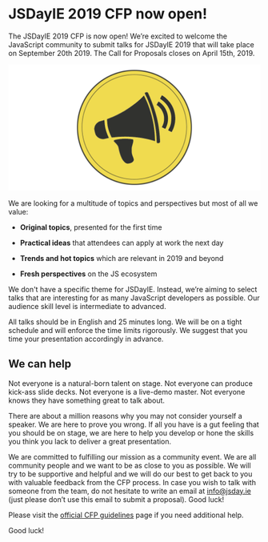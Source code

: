 # JSDayIE 2019 CFP now open!

The JSDayIE 2019 CFP is now open! We’re excited to welcome the JavaScript community to submit talks for JSDayIE 2019 that will take place on September 20th 2019. The Call for Proposals closes on April 15th, 2019.

![](/media/blog/blog_post_2.png)

We are looking for a multitude of topics and perspectives but most of all we value:

- **Original topics**, presented for the first time

- **Practical ideas** that attendees can apply at work the next day

- **Trends and hot topics** which are relevant in 2019 and beyond

- **Fresh perspectives** on the JS ecosystem

We don't have a specific theme for JSDayIE. Instead, we’re aiming to select talks that are interesting for as many JavaScript developers as possible. Our audience skill level is intermediate to advanced.

All talks should be in English and 25 minutes long. We will be on a tight schedule and will enforce the time limits rigorously. We suggest that you time your presentation accordingly in advance.

## We can help

Not everyone is a natural-born talent on stage. Not everyone can produce kick-ass slide decks. Not everyone is a live-demo master. Not everyone knows they have something great to talk about.

There are about a million reasons why you may not consider yourself a speaker. We are here to prove you wrong. If all you have is a gut feeling that you should be on stage, we are here to help you develop or hone the skills you think you lack to deliver a great presentation.

We are committed to fulfilling our mission as a community event. We are all community people and we want to be as close to you as possible. We will try to be supportive and helpful and we will do our best to get back to you with valuable feedback from the CFP process. In case you wish to talk with someone from the team, do not hesitate to write an email at [info@jsday.ie](mailto:info@jsday.ie) (just please don’t use this email to submit a proposal). Good luck!

Please visit the [official CFP guidelines](https://www.jsday.org/cfp_details) page if you need additional help.

Good luck!